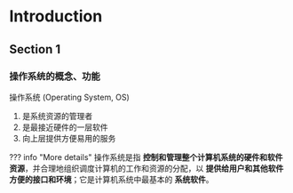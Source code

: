 # Introduction

## Section 1

### 操作系统的概念、功能

操作系统 (Operating System, OS)

1. 是系统资源的管理者
2. 是最接近硬件的一层软件
3. 向上层提供方便易用的服务

??? info "More details"
    操作系统是指 **控制和管理整个计算机系统的硬件和软件资源**，并合理地组织调度计算机的工作和资源的分配，以 **提供给用户和其他软件方便的接口和环境**；它是计算机系统中最基本的 **系统软件**。